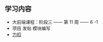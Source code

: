 ## 学习内容

* 大前端课程：阶段三 —— 第 11 周 —— 6 -1
* 项目 发帖 模块编写
* [力扣](https://github.com/guapi233/Blog/tree/master/algorithms/%E3%80%90155%E3%80%91%E6%9C%80%E5%B0%8F%E6%A0%88)

